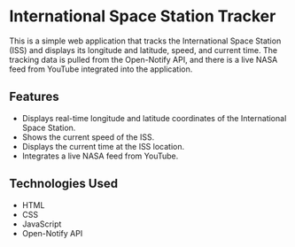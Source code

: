 # International Space Station Tracker

This is a simple web application that tracks the International Space Station (ISS) and displays its longitude and latitude, speed, and current time. The tracking data is pulled from the Open-Notify API, and there is a live NASA feed from YouTube integrated into the application.


## Features

- Displays real-time longitude and latitude coordinates of the International Space Station.
- Shows the current speed of the ISS.
- Displays the current time at the ISS location.
- Integrates a live NASA feed from YouTube.

## Technologies Used

- HTML
- CSS
- JavaScript
- Open-Notify API



